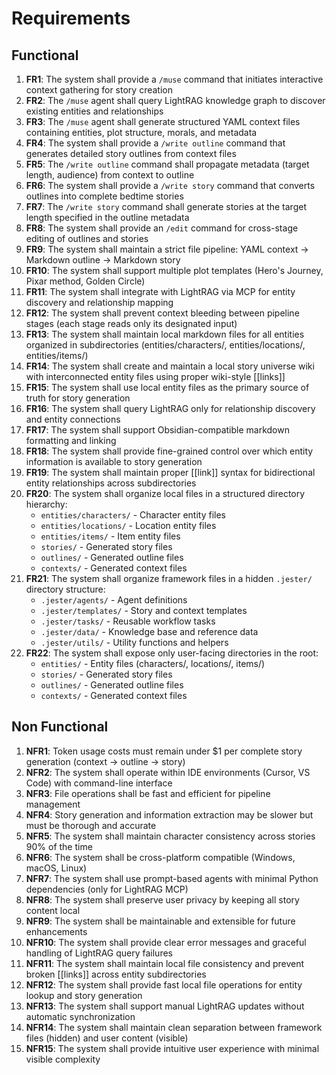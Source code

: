 # Requirements

## Functional

1. **FR1**: The system shall provide a `/muse` command that initiates interactive context gathering for story creation
2. **FR2**: The `/muse` agent shall query LightRAG knowledge graph to discover existing entities and relationships
3. **FR3**: The `/muse` agent shall generate structured YAML context files containing entities, plot structure, morals, and metadata
4. **FR4**: The system shall provide a `/write outline` command that generates detailed story outlines from context files
5. **FR5**: The `/write outline` command shall propagate metadata (target length, audience) from context to outline
6. **FR6**: The system shall provide a `/write story` command that converts outlines into complete bedtime stories
7. **FR7**: The `/write story` command shall generate stories at the target length specified in the outline metadata
8. **FR8**: The system shall provide an `/edit` command for cross-stage editing of outlines and stories
9. **FR9**: The system shall maintain a strict file pipeline: YAML context → Markdown outline → Markdown story
10. **FR10**: The system shall support multiple plot templates (Hero's Journey, Pixar method, Golden Circle)
11. **FR11**: The system shall integrate with LightRAG via MCP for entity discovery and relationship mapping
12. **FR12**: The system shall prevent context bleeding between pipeline stages (each stage reads only its designated input)
13. **FR13**: The system shall maintain local markdown files for all entities organized in subdirectories (entities/characters/, entities/locations/, entities/items/)
14. **FR14**: The system shall create and maintain a local story universe wiki with interconnected entity files using proper wiki-style [[links]]
15. **FR15**: The system shall use local entity files as the primary source of truth for story generation
16. **FR16**: The system shall query LightRAG only for relationship discovery and entity connections
17. **FR17**: The system shall support Obsidian-compatible markdown formatting and linking
18. **FR18**: The system shall provide fine-grained control over which entity information is available to story generation
19. **FR19**: The system shall maintain proper [[link]] syntax for bidirectional entity relationships across subdirectories
20. **FR20**: The system shall organize local files in a structured directory hierarchy:
    - `entities/characters/` - Character entity files
    - `entities/locations/` - Location entity files  
    - `entities/items/` - Item entity files
    - `stories/` - Generated story files
    - `outlines/` - Generated outline files
    - `contexts/` - Generated context files
21. **FR21**: The system shall organize framework files in a hidden `.jester/` directory structure:
    - `.jester/agents/` - Agent definitions
    - `.jester/templates/` - Story and context templates  
    - `.jester/tasks/` - Reusable workflow tasks
    - `.jester/data/` - Knowledge base and reference data
    - `.jester/utils/` - Utility functions and helpers
22. **FR22**: The system shall expose only user-facing directories in the root:
    - `entities/` - Entity files (characters/, locations/, items/)
    - `stories/` - Generated story files
    - `outlines/` - Generated outline files
    - `contexts/` - Generated context files

## Non Functional

1. **NFR1**: Token usage costs must remain under $1 per complete story generation (context → outline → story)
2. **NFR2**: The system shall operate within IDE environments (Cursor, VS Code) with command-line interface
3. **NFR3**: File operations shall be fast and efficient for pipeline management
4. **NFR4**: Story generation and information extraction may be slower but must be thorough and accurate
5. **NFR5**: The system shall maintain character consistency across stories 90% of the time
6. **NFR6**: The system shall be cross-platform compatible (Windows, macOS, Linux)
7. **NFR7**: The system shall use prompt-based agents with minimal Python dependencies (only for LightRAG MCP)
8. **NFR8**: The system shall preserve user privacy by keeping all story content local
9. **NFR9**: The system shall be maintainable and extensible for future enhancements
10. **NFR10**: The system shall provide clear error messages and graceful handling of LightRAG query failures
11. **NFR11**: The system shall maintain local file consistency and prevent broken [[links]] across entity subdirectories
12. **NFR12**: The system shall provide fast local file operations for entity lookup and story generation
13. **NFR13**: The system shall support manual LightRAG updates without automatic synchronization
14. **NFR14**: The system shall maintain clean separation between framework files (hidden) and user content (visible)
15. **NFR15**: The system shall provide intuitive user experience with minimal visible complexity
